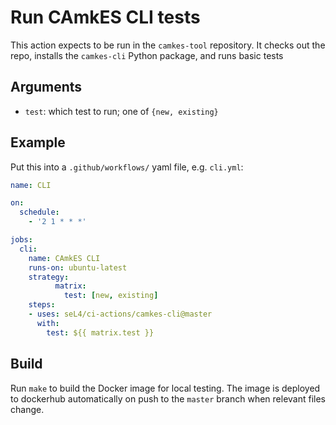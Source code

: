<!--
  Copyright 2021, Proofcraft Pty Ltd
  SPDX-License-Identifier: CC-BY-SA-4.0
-->

# Run CAmkES CLI tests

This action expects to be run in the `camkes-tool` repository. It checks out
the repo, installs the `camkes-cli` Python package, and runs basic tests

## Arguments

* `test`: which test to run; one of `{new, existing}`

## Example

Put this into a `.github/workflows/` yaml file, e.g. `cli.yml`:

```yaml
name: CLI

on:
  schedule:
    - '2 1 * * *'

jobs:
  cli:
    name: CAmkES CLI
    runs-on: ubuntu-latest
    strategy:
          matrix:
            test: [new, existing]
    steps:
    - uses: seL4/ci-actions/camkes-cli@master
      with:
        test: ${{ matrix.test }}
```

## Build

Run `make` to build the Docker image for local testing. The image is deployed to
dockerhub automatically on push to the `master` branch when relevant files
change.

